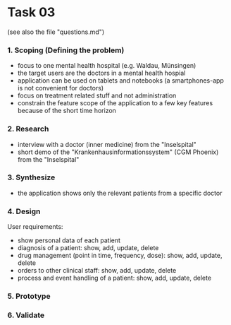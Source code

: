 Task 03
=======
(see also the file "questions.md")

### 1. Scoping (Defining the problem)
- focus to one mental health hospital (e.g. Waldau, Münsingen)
- the target users are the doctors in a mental health hospial
- application can be used on tablets and notebooks (a smartphones-app is not convenient for doctors)
- focus on treatment related stuff and not administration
- constrain the feature scope of the application to a few key features because of the short time horizon

### 2. Research
- interview with a doctor (inner medicine) from the "Inselspital"
- short demo of the "Krankenhausinformationssystem" (CGM Phoenix) from the "Inselspital"

### 3. Synthesize
- the application shows only the relevant patients from a specific doctor

### 4. Design
User requirements:
- show personal data of each patient
- diagnosis of a patient: show, add, update, delete
- drug management (point in time, frequency, dose): show, add, update, delete
- orders to other clinical staff: show, add, update, delete
- process and event handling of a patient: show, add, update, delete

### 5. Prototype


### 6. Validate
 